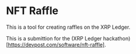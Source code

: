 # NFT Raffle

This is a tool for creating raffles on the XRP Ledger.

This is a submittion for the (XRP Ledger hackathon)[https://devpost.com/software/nft-raffle].